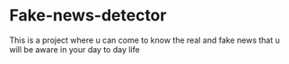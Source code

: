 # Fake-news-detector
This is a project where u can come to know the real and fake news that u will be aware in your day to day life
